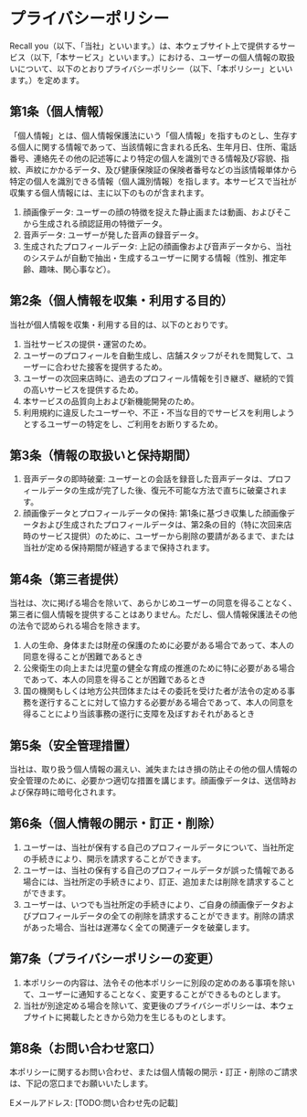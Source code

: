 # プライバシーポリシー

Recall you（以下、「当社」といいます。）は、本ウェブサイト上で提供するサービス（以下,「本サービス」といいます。）における、ユーザーの個人情報の取扱いについて、以下のとおりプライバシーポリシー（以下、「本ポリシー」といいます。）を定めます。

## 第1条（個人情報）
「個人情報」とは、個人情報保護法にいう「個人情報」を指すものとし、生存する個人に関する情報であって、当該情報に含まれる氏名、生年月日、住所、電話番号、連絡先その他の記述等により特定の個人を識別できる情報及び容貌、指紋、声紋にかかるデータ、及び健康保険証の保険者番号などの当該情報単体から特定の個人を識別できる情報（個人識別情報）を指します。本サービスで当社が収集する個人情報には、主に以下のものが含まれます。

1.  顔画像データ: ユーザーの顔の特徴を捉えた静止画または動画、およびそこから生成される顔認証用の特徴データ。
2.  音声データ: ユーザーが発した音声の録音データ。
3.  生成されたプロフィールデータ: 上記の顔画像および音声データから、当社のシステムが自動で抽出・生成するユーザーに関する情報（性別、推定年齢、趣味、関心事など）。

## 第2条（個人情報を収集・利用する目的）
当社が個人情報を収集・利用する目的は、以下のとおりです。
1.  当社サービスの提供・運営のため。
2.  ユーザーのプロフィールを自動生成し、店舗スタッフがそれを閲覧して、ユーザーに合わせた接客を提供するため。
3.  ユーザーの次回来店時に、過去のプロフィール情報を引き継ぎ、継続的で質の高いサービスを提供するため。
4.  本サービスの品質向上および新機能開発のため。
5.  利用規約に違反したユーザーや、不正・不当な目的でサービスを利用しようとするユーザーの特定をし、ご利用をお断りするため。

## 第3条（情報の取扱いと保持期間）
1.  音声データの即時破棄: ユーザーとの会話を録音した音声データは、プロフィールデータの生成が完了した後、復元不可能な方法で直ちに破棄されます。
2.  顔画像データとプロフィールデータの保持: 第1条に基づき収集した顔画像データおよび生成されたプロフィールデータは、第2条の目的（特に次回来店時のサービス提供）のために、ユーザーから削除の要請があるまで、または当社が定める保持期間が経過するまで保持されます。

## 第4条（第三者提供）
当社は、次に掲げる場合を除いて、あらかじめユーザーの同意を得ることなく、第三者に個人情報を提供することはありません。ただし、個人情報保護法その他の法令で認められる場合を除きます。
1.  人の生命、身体または財産の保護のために必要がある場合であって、本人の同意を得ることが困難であるとき
2.  公衆衛生の向上または児童の健全な育成の推進のために特に必要がある場合であって、本人の同意を得ることが困難であるとき
3.  国の機関もしくは地方公共団体またはその委託を受けた者が法令の定める事務を遂行することに対して協力する必要がある場合であって、本人の同意を得ることにより当該事務の遂行に支障を及ぼすおそれがあるとき

## 第5条（安全管理措置）
当社は、取り扱う個人情報の漏えい、滅失またはき損の防止その他の個人情報の安全管理のために、必要かつ適切な措置を講じます。顔画像データは、送信時および保存時に暗号化されます。

## 第6条（個人情報の開示・訂正・削除）
1.  ユーザーは、当社が保有する自己のプロフィールデータについて、当社所定の手続きにより、開示を請求することができます。
2.  ユーザーは、当社の保有する自己のプロフィールデータが誤った情報である場合には、当社所定の手続きにより、訂正、追加または削除を請求することができます。
3.  ユーザーは、いつでも当社所定の手続きにより、ご自身の顔画像データおよびプロフィールデータの全ての削除を請求することができます。削除の請求があった場合、当社は遅滞なく全ての関連データを破棄します。

## 第7条（プライバシーポリシーの変更）
1.  本ポリシーの内容は、法令その他本ポリシーに別段の定めのある事項を除いて、ユーザーに通知することなく、変更することができるものとします。
2.  当社が別途定める場合を除いて、変更後のプライバシーポリシーは、本ウェブサイトに掲載したときから効力を生じるものとします。

## 第8条（お問い合わせ窓口）
本ポリシーに関するお問い合わせ、または個人情報の開示・訂正・削除のご請求は、下記の窓口までお願いいたします。

Eメールアドレス: [TODO:問い合わせ先の記載]